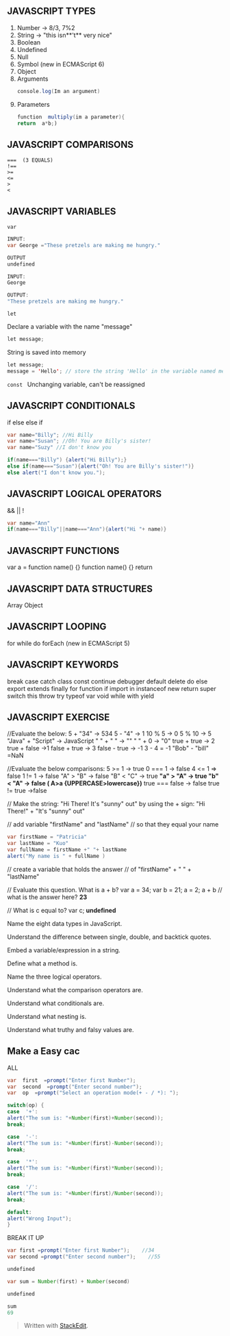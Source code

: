 JAVASCRIPT TYPES
-----------------
1. Number  -> 8/3, 7%2
2. String -> "this isn**\'t** very nice"
3. Boolean
4. Undefined
5. Null
6. Symbol (new in ECMAScript 6) 
7. Object
8. Arguments 
	 ```java 
	 console.log(Im an argument)
	```
9. Parameters
	 ```java 
	function  multiply(im a parameter){
	return  a*b;)
	```

JAVASCRIPT COMPARISONS
-----------------

    ===  (3 EQUALS)
    !==
    >=
    <=
    >
    <

JAVASCRIPT VARIABLES
-----------------
`var`
```java 
INPUT:
var George ="These pretzels are making me hungry."

OUTPUT
undefined
```
```java
INPUT:
George

OUTPUT:
"These pretzels are making me hungry."
```

` let `

Declare a variable with the name "message"
```java
let message;
```

String is saved into memory 
```java
let message;  
message = 'Hello'; // store the string 'Hello' in the variable named message_
```
`const `
Unchanging variable, can't be reassigned


JAVASCRIPT CONDITIONALS
-----------------
if
else
else if
<!-- ternary operator -->
<!-- switch -->
```java
var name="Billy"; //Hi Billy
var name="Susan"; //Oh! You are Billy's sister!
var name="Suzy" //I don't know you

if(name==="Billy") {alert("Hi Billy");}
else if(name==="Susan"){alert("Oh! You are Billy's sister!")}
else alert("I don't know you.");
```

JAVASCRIPT LOGICAL OPERATORS
-----------------
&&
||
!
```java 
var name="Ann"
if(name==="Billy"||name==="Ann"){alert("Hi "+ name)}
```
JAVASCRIPT FUNCTIONS
-----------------
var a = function name() {}
function name() {}
return
<!-- () => (new in ECMAScript 6) -->

JAVASCRIPT DATA STRUCTURES
-----------------
Array
Object

JAVASCRIPT LOOPING
-----------------
for
while
do 
forEach (new in ECMAScript 5) 


JAVASCRIPT KEYWORDS
-----------------
break
case
catch
class
const
continue
debugger
default
delete
do
else
export
extends
finally
for
function
if
import
in
instanceof
new
return
super
switch
this
throw
try
typeof
var
void
while
with
yield

JAVASCRIPT EXERCISE
-----------------
//Evaluate the below:
5 + "34" -> 534
5 - "4" -> 1
10 % 5 -> 0
5 % 10 -> 5 
"Java" + "Script" -> JavaScript
" " + " " -> ""
" " + 0 -> "0"
true + true -> 2
true + false ->1
false + true -> 3
false - true -> -1
3 - 4 = -1
"Bob" - "bill" =NaN


//Evaluate the below comparisons:
5 >= 1 -> true
0 === 1 -> false
4 <= 1 => false
1 != 1 -> false
"A" > "B" -> false
"B" < "C" -> true
 **"a" > "A" -> true
"b" < "A" -> false
( A>a  {UPPERCASE>lowercase})**
true === false -> false
true != true ->false


// Make the string: "Hi There! It's "sunny" out" by using the + sign:
"Hi There!" + "It\'s \"sunny\" out" 

// add variable "firstName" and "lastName" // so that they equal your name
```java
var firstName = "Patricia"
var lastName = "Kuo"
var fullName = firstName +" "+ lastName
alert("My name is " + fullName )
```

// create a variable that holds the answer // of "firstName" + " " + "lastName"

// Evaluate this question. What is a + b?
var a = 34;
var b = 21;
a = 2;
a + b // what is the answer here?
**23**

// What is c equal to?
var c;
**undefined**

Name the eight data types in JavaScript.

Understand the difference between single, double, and backtick quotes.

Embed a variable/expression in a string.

Define what a method is.

Name the three logical operators.

Understand what the comparison operators are.

Understand what conditionals are.

Understand what nesting is.

Understand what truthy and falsy values are.



## Make a Easy cac

ALL
```java
var  first  =prompt("Enter first Number");
var  second  =prompt("Enter second number");
var  op  =prompt("Select an operation mode(+ - / *): ");

switch(op) {
case  '+':
alert("The sum is: "+Number(first)+Number(second));
break;

case  '-':
alert("The sum is: "+Number(first)-Number(second));
break;

case  '*':
alert("The sum is: "+Number(first)*Number(second));
break;

case  '/':
alert("The sum is: "+Number(first)/Number(second));
break;

default:
alert("Wrong Input");
}
```

BREAK IT UP
```java
var first =prompt("Enter first Number");    //34
var second =prompt("Enter second number");    //55

undefined
```
```java
var sum = Number(first) + Number(second)

undefined
```
```java
sum 
69
```



> Written with [StackEdit](https://stackedit.io/).
<!--stackedit_data:
eyJoaXN0b3J5IjpbMTM4ODYwOTc5MywtNjU2NDI3MzIxLC0yMD
k0MTI2NzkxLDE4MDg4NTEwMjMsNjcwODg3MTEwLC0xMTg0Mjcy
OTU2LC0xMjg4NjcwOTI2LDE3MDcyODM1MTIsMTExMzQ2MzE5Ny
w1Mjg1NjI2MzEsLTEwNjI3ODcwNzAsLTE5MjAzNzQyNzgsODc3
Njc5NDMwLC0xMTE4Njk1Mzk1LDE0MTk0ODY1NjAsNzMwOTk4MT
E2XX0=
-->